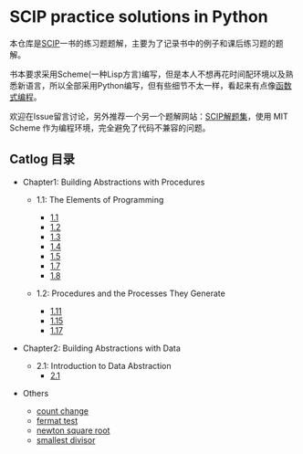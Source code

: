 # SCIP practice solutions in Python

本仓库是[SCIP](https://book.douban.com/subject/1148282/)一书的练习题题解，主要为了记录书中的例子和课后练习题的题解。

书本要求采用Scheme(一种Lisp方言)编写，但是本人不想再花时间配环境以及熟悉新语言，所以全部采用Python编写，但有些细节不太一样，看起来有点像[函数式编程](https://zh.wikipedia.org/wiki/%E5%87%BD%E6%95%B0%E5%BC%8F%E7%BC%96%E7%A8%8B)。

欢迎在Issue留言讨论，另外推荐一个另一个题解网站：[SCIP解题集](https://sicp.readthedocs.io/en/latest/index.html)，使用 MIT Scheme 作为编程环境，完全避免了代码不兼容的问题。

## Catlog 目录

- Chapter1: Building Abstractions with Procedures
    - 1.1: The Elements of Programming
        - [1.1](/chapter1/1_1.py)
        - [1.2](/chapter1/1_2.py)
        - [1.3](/chapter1/1_3.py)
        - [1.4](/chapter1/1_4.py)
        - [1.5](/chapter1/1_5.py)
        - [1.7](/chapter1/1_7.py)
        - [1.8](/chapter1/1_8.py)

    - 1.2: Procedures and the Processes They Generate
        - [1.11](/chapter1/1_11.py)
        - [1.15](/chapter1/1_15.py)
        - [1.17](/chapter1/1_17.py)

- Chapter2: Building Abstractions with Data
    - 2.1: Introduction to Data Abstraction
        - [2.1](./chapter2/2_1.py)

- Others
    - [count change](/scip-count-change.py)
    - [fermat test](/scip-fermat-test.py)
    - [newton square root](/scip-newton-square-root.py)
    - [smallest divisor](/scip-smallest-divisor.py)